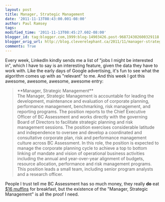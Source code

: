 ```yaml
---
layout: post
title: Manager, Strategic Management
date: '2011-11-13T08:43:00.001-08:00'
author: Paul Ramsey
tags: 
modified_time: '2011-11-13T08:45:27.602-08:00'
blogger_id: tag:blogger.com,1999:blog-14903426.post-968724302600329118
blogger_orig_url: http://blog.cleverelephant.ca/2011/11/manager-strategic-management.html
comments: True
---
```


Every week, LinkedIn kindly sends me a list of "jobs I might be interested in", which I have to say is an interesting feature, given the data they have to work with. Like the early days of Google advertising, it's fun to see what the algorithm comes up with as "relevant" to me. And this week I got this awesome, awesome, awesome, awesome entry: <br />

<blockquote>**Manager, Strategic Management**<br />The Manager, Strategic Management is accountable for leading the development, maintenance and evaluation of corporate planning, performance management, benchmarking, risk management, and reporting programs.  The position reports to the Chief Executive Officer of BC Assessment and works directly with the governing Board of Directors to facilitate strategic planning and risk management sessions. The position exercises considerable latitude and independence to oversee and develop a coordinated and consultative corporate plan, risk and performance management culture across BC Assessment. In this role, the position is expected to manage the corporate planning cycle to achieve a top to bottom linking of mandate and vision of operational business activities including the annual and year-over-year alignment of budgets, resource allocation, performance and risk management programs. This position leads a small team, including senior program analysts and a research officer. </blockquote>

People I trust tell me BC Assessment has so much money, they really **do** eat [$16 muffins](http://motherjones.com/kevin-drum/2011/09/great-16-dollar-muffin-myth) for breakfast, but the existence of the "Manager, Strategic Management" is all the proof I need.

